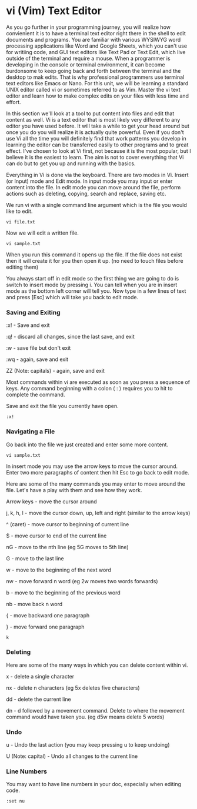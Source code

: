 # vi (Vim) Text Editor

As you go further in your programming journey, you will realize how convienient it is to have a terminal text editor right there in the shell to edit 
documents and programs. You are familiar with various WYSIWYG word processing applications like Word and Google Sheets, which you can't use for writiing
code, and GUI text editors like Text Pad or Text Edit, which live outside of the terminal and require a mouse. When a programmer is developing in the
console or terminal environment, it can become burdonsome to keep going back and forth between the terminal and the desktop to mak edits. That is why
professional programmers use terminal text editors like Emacs or Nano. For this unit, we will be learning a standard UNIX editor called vi or sometimes
referred to as Vim. Master the vi text editor and learn how to make complex edits on your files with less time and effort.

In this section we'll look at a tool to put content into files and edit that content as well. Vi is a text editor that is most likely very different to any editor you have used before. It will take a while to get your head around but once you do you will realize it is actually quite powerful. Even if you don't
use Vi all the time you will definitely find that work patterns you develop in learning the editor can be transferred easily to other programs and to great effect. I've chosen to look at Vi first, not because it is the most popular, but I believe it is the easiest to learn. The aim is not to cover everything that Vi can do but to get you up and running with the basics. 

Everything in Vi is done via the keyboard. There are two modes in Vi. Insert (or Input) mode and Edit mode. In input mode you may input or enter content into the file. In edit mode you can move around the file, perform actions such as deleting, copying, search and replace, saving etc. 

We run vi with a single command line argument which is the file you would like to edit.

    vi file.txt
    
Now we will edit a written file.

    vi sample.txt

When you run this command it opens up the file. If the file does not exist then it will create it for you then open it up. (no need to touch files before editing them)

You always start off in edit mode so the first thing we are going to do is switch to insert mode by pressing i. You can tell when you are in insert mode as the bottom left corner will tell you. Now type in a few lines of text and press [Esc] which will take you back to edit mode.

### Saving and Exiting

:x! - Save and exit

:q! - discard all changes, since the last save, and exit

:w - save file but don't exit

:wq - again, save and exit

ZZ (Note: capitals) - again, save and exit

Most commands within vi are executed as soon as you press a sequence of keys. Any command beginning with a colon ( : ) requires you to hit <enter> to complete the command.

Save and exit the file you currently have open.
    
    :x!
    
### Navigating a File

Go back into the file we just created and enter some more content. 
    
    vi sample.txt
    
In insert mode you may use the arrow keys to move the cursor around. Enter two more paragraphs of content then hit Esc to go back to edit mode.

Here are some of the many commands you may enter to move around the file. Let's have a play with them and see how they work.

Arrow keys - move the cursor around
    
j, k, h, l - move the cursor down, up, left and right (similar to the arrow keys)
    
^ (caret) - move cursor to beginning of current line
    
$ - move cursor to end of the current line
    
nG - move to the nth line (eg 5G moves to 5th line)
    
G - move to the last line
    
w - move to the beginning of the next word
    
nw - move forward n word (eg 2w moves two words forwards)
    
b - move to the beginning of the previous word
    
nb - move back n word
    
{ - move backward one paragraph
    
} - move forward one paragraph
    
    k
 
### Deleting
    
Here are some of the many ways in which you can delete content within vi.

x - delete a single character
    
nx - delete n characters (eg 5x deletes five characters)
    
dd - delete the current line
    
dn - d followed by a movement command. Delete to where the movement command would have taken you. (eg d5w means delete 5 words)

### Undo

u - Undo the last action (you may keep pressing u to keep undoing)
    
U (Note: capital) - Undo all changes to the current line

    
### Line Numbers

You may want to have line numbers in your doc, especially when editing code.

    :set nu

    
